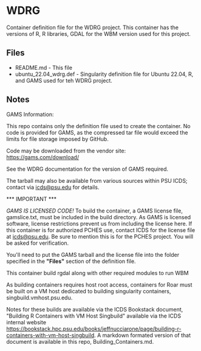 # WDRG

Container definition file for the WDRG project.
This container has the versions of R, R libraries, GDAL for the WBM version used for this project.

## Files

- README.md - This file
- ubuntu_22.04_wdrg.def - Singularity definition file for Ubuntu 22.04, R, and GAMS used for teh WDRG project.

## Notes

GAMS Information:

This repo contains only the definition file used to create the container. No code is 
provided for GAMS, as the compressed tar file would exceed the limits for file storage imposed by GitHub.

Code may be downloaded from the vendor site: https://gams.com/download/

See the WDRG documentation for the version of GAMS required.

The tarball may also be available from various sources within PSU ICDS; contact via icds@psu.edu for details.

*** IMPORTANT ***

*GAMS IS LICENSED CODE!* To build the container, a GAMS license file, gamslice.txt, must be included in the build directory. As GAMS is licensed software, license restrictions prevent us from including the license here. If this container is for authorized PCHES use, contact ICDS for the license file at icds@psu.edu. Be sure to mention this is for the PCHES project. You will be asked for verification.

You'll need to put the GAMS tarball and the license file into the folder specified in the **"Files"** section of the definition file.


This container build rgdal along with other required modules to run WBM

As building containers requires host root access, containers for Roar must be built on a VM host dedicated to building singularity containers, singbuild.vmhost.psu.edu.

Notes for these builds are available via the ICDS Bookstack document, "Building R Containers with VM Host Singbuild" available via the ICDS internal website 
https://bookstack.hpc.psu.edu/books/jeffnucciarone/page/building-r-containers-with-vm-host-singbuild. 
A markdown formated version of that document is available in this repo, Building_Containers.md.

